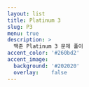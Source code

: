```yaml
---
layout: list
title: Platinum 3
slug: P3
menu: true
description: >
  백준 Platinum 3 문제 풀이
accent_color: '#260bd2'
accent_image:
  background: '#202020'
  overlay:    false
---
```



